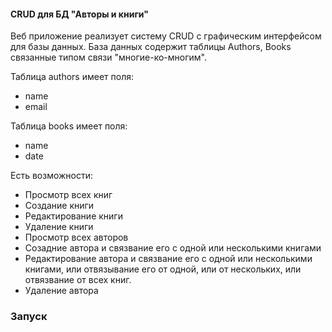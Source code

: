#### CRUD для БД "Авторы и книги"

Веб приложение реализует систему CRUD с графическим интерфейсом для базы данных. База данных содержит таблицы 
Authors, Books связанные типом связи "многие-ко-многим".
 
Таблица authors имеет поля:
* name
* email

Таблица books имеет поля:
* name
* date

Есть возможности:
* Просмотр всех книг
* Создание книги
* Редактирование книги
* Удаление книги
* Просмотр всех авторов
* Созадние автора и связвание его с одной или несколькими книгами
* Редактирование автора и связвание его с одной или несколькими книгами, или отвязывание его от одной, или от нескольких, 
или отвязвание от всех книг.
* Удаление автора

### Запуск
